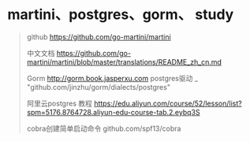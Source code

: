 # martini、postgres、gorm、 study

> github https://github.com/go-martini/martini
>
> 中文文档 https://github.com/go-martini/martini/blob/master/translations/README_zh_cn.md
>
> Gorm http://gorm.book.jasperxu.com
> postgres驱动 _ "github.com/jinzhu/gorm/dialects/postgres"
>
> 阿里云postgres 教程 https://edu.aliyun.com/course/52/lesson/list?spm=5176.8764728.aliyun-edu-course-tab.2.eybq3S
>
> cobra创建简单启动命令 github.com/spf13/cobra





